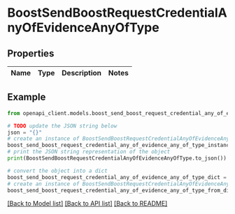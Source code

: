 # BoostSendBoostRequestCredentialAnyOfEvidenceAnyOfType


## Properties

Name | Type | Description | Notes
------------ | ------------- | ------------- | -------------

## Example

```python
from openapi_client.models.boost_send_boost_request_credential_any_of_evidence_any_of_type import BoostSendBoostRequestCredentialAnyOfEvidenceAnyOfType

# TODO update the JSON string below
json = "{}"
# create an instance of BoostSendBoostRequestCredentialAnyOfEvidenceAnyOfType from a JSON string
boost_send_boost_request_credential_any_of_evidence_any_of_type_instance = BoostSendBoostRequestCredentialAnyOfEvidenceAnyOfType.from_json(json)
# print the JSON string representation of the object
print(BoostSendBoostRequestCredentialAnyOfEvidenceAnyOfType.to_json())

# convert the object into a dict
boost_send_boost_request_credential_any_of_evidence_any_of_type_dict = boost_send_boost_request_credential_any_of_evidence_any_of_type_instance.to_dict()
# create an instance of BoostSendBoostRequestCredentialAnyOfEvidenceAnyOfType from a dict
boost_send_boost_request_credential_any_of_evidence_any_of_type_from_dict = BoostSendBoostRequestCredentialAnyOfEvidenceAnyOfType.from_dict(boost_send_boost_request_credential_any_of_evidence_any_of_type_dict)
```
[[Back to Model list]](../README.md#documentation-for-models) [[Back to API list]](../README.md#documentation-for-api-endpoints) [[Back to README]](../README.md)


